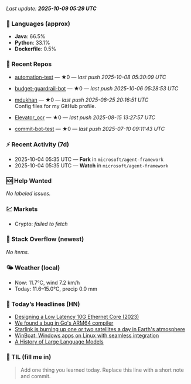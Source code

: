 

<!-- DAILY-SECTION:START -->
_Last update: **2025-10-09 05:29 UTC**_


### 🧪 Languages (approx)
- **Java**: 66.5%
- **Python**: 33.1%
- **Dockerfile**: 0.5%

### 🔧 Recent Repos
- [automation-test](https://github.com/mdukhan/automation-test) — ★0 — _last push 2025-10-08 05:30:09 UTC_  
  
- [budget-guardrail-bot](https://github.com/mdukhan/budget-guardrail-bot) — ★0 — _last push 2025-10-06 05:28:53 UTC_  
  
- [mdukhan](https://github.com/mdukhan/mdukhan) — ★0 — _last push 2025-08-25 20:16:51 UTC_  
  Config files for my GitHub profile.
- [Elevator_ocr](https://github.com/mdukhan/Elevator_ocr) — ★0 — _last push 2025-08-15 13:27:57 UTC_  
  
- [commit-bot-test](https://github.com/mdukhan/commit-bot-test) — ★0 — _last push 2025-07-10 09:11:43 UTC_  
  

### ⚡ Recent Activity (7d)
- 2025-10-04 05:35 UTC — **Fork** in `microsoft/agent-framework`
- 2025-10-04 05:35 UTC — **Watch** in `microsoft/agent-framework`

### 🆘 Help Wanted
_No labeled issues._

### 💹 Markets
- Crypto: _failed to fetch_

### 🧩 Stack Overflow (newest)
_No items._

### 🌤️ Weather (local)
- Now: 11.7°C, wind 7.2 km/h
- Today: 11.6–15.0°C, precip 0.0 mm

### 📰 Today’s Headlines (HN)
- [Designing a Low Latency 10G Ethernet Core (2023)](https://therecord.media/california-signs-law-opt-out-browsers)
- [We found a bug in Go&#x27;s ARM64 compiler](https://ttchisholm.github.io/ethernet/2023/05/01/designing-10g-eth-1.html)
- [Starlink is burning up one or two satellites a day in Earth&#x27;s atmosphere](https://blog.cloudflare.com/how-we-found-a-bug-in-gos-arm64-compiler/)
- [WinBoat: Windows apps on Linux with seamless integration](https://www.theregister.com/2025/10/06/starlink_vaporizes_satellites_daily/)
- [A History of Large Language Models](https://www.winboat.app/)

### 🧠 TIL (fill me in)
> Add one thing you learned today. Replace this line with a short note and commit.

<!-- DAILY-SECTION:END -->
